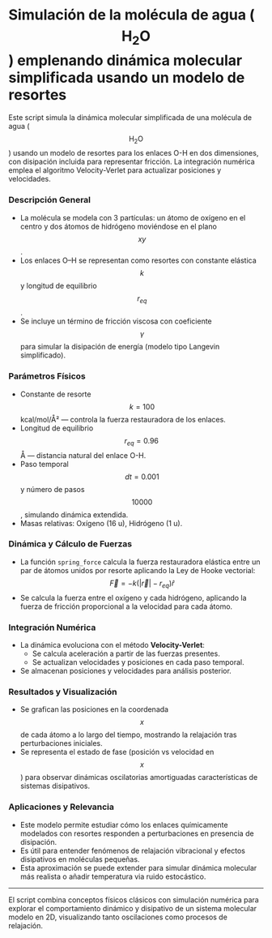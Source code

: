 # Simulación de la molécula de agua ($$\text{H}_2\text{O}$$) emplenando dinámica molecular simplificada usando un modelo de resortes

Este script simula la dinámica molecular simplificada de una molécula de agua ($$\text{H}_2\text{O}$$) usando un modelo de resortes para los enlaces O-H en dos dimensiones, con disipación incluida para representar fricción. La integración numérica emplea el algoritmo Velocity-Verlet para actualizar posiciones y velocidades.

### Descripción General

- La molécula se modela con 3 partículas: un átomo de oxígeno en el centro y dos átomos de hidrógeno moviéndose en el plano $$xy$$.
- Los enlaces O–H se representan como resortes con constante elástica $$k$$ y longitud de equilibrio $$r_{eq}$$.
- Se incluye un término de fricción viscosa con coeficiente $$\gamma$$ para simular la disipación de energía (modelo tipo Langevin simplificado).

### Parámetros Físicos

- Constante de resorte $$k = 100$$ kcal/mol/Å² — controla la fuerza restauradora de los enlaces.
- Longitud de equilibrio $$r_{eq} = 0.96\, $$ Å — distancia natural del enlace O-H.
- Paso temporal $$dt = 0.001$$ y número de pasos $$10000$$, simulando dinámica extendida.
- Masas relativas: Oxígeno (16 u), Hidrógeno (1 u).

### Dinámica y Cálculo de Fuerzas

- La función `spring_force` calcula la fuerza restauradora elástica entre un par de átomos unidos por resorte aplicando la Ley de Hooke vectorial:
  $$
  \vec{F} = -k (|\vec{r}| - r_{eq}) \hat{r}
  $$
- Se calcula la fuerza entre el oxígeno y cada hidrógeno, aplicando la fuerza de fricción proporcional a la velocidad para cada átomo.

### Integración Numérica

- La dinámica evoluciona con el método **Velocity-Verlet**:
  - Se calcula aceleración a partir de las fuerzas presentes.
  - Se actualizan velocidades y posiciones en cada paso temporal.
- Se almacenan posiciones y velocidades para análisis posterior.

### Resultados y Visualización

- Se grafican las posiciones en la coordenada $$x$$ de cada átomo a lo largo del tiempo, mostrando la relajación tras perturbaciones iniciales.
- Se representa el estado de fase (posición vs velocidad en $$x$$) para observar dinámicas oscilatorias amortiguadas características de sistemas disipativos.

### Aplicaciones y Relevancia

- Este modelo permite estudiar cómo los enlaces químicamente modelados con resortes responden a perturbaciones en presencia de disipación.
- Es útil para entender fenómenos de relajación vibracional y efectos disipativos en moléculas pequeñas.
- Esta aproximación se puede extender para simular dinámica molecular más realista o añadir temperatura via ruido estocástico.

***

El script combina conceptos físicos clásicos con simulación numérica para explorar el comportamiento dinámico y disipativo de un sistema molecular modelo en 2D, visualizando tanto oscilaciones como procesos de relajación.
